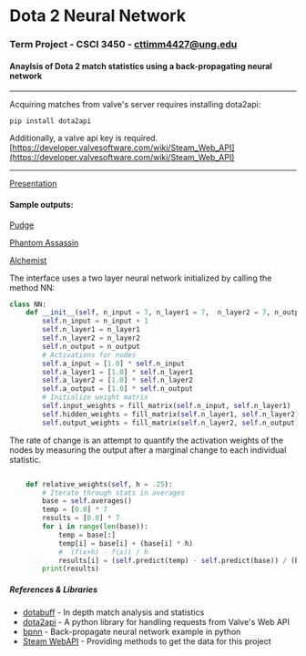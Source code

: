 # Dota 2 Neural Network
### Term Project - CSCI 3450 - cttimm4427@ung.edu
#### Anaylsis of Dota 2 match statistics using a back-propagating neural network
---
Acquiring matches from valve's server requires installing dota2api:
```
pip install dota2api
```

Additionally, a valve api key is required. [https://developer.valvesoftware.com/wiki/Steam_Web_API](https://developer.valvesoftware.com/wiki/Steam_Web_API)

---

[Presentation](https://prezi.com/s9_rpnywxfb1/present/?auth_key=4v968uh&follow=o8tgwlhu_7dy&kw=present-s9_rpnywxfb1&rc=ref-158339460)
#### Sample outputs:
[Pudge](https://github.com/cttimm/d2nn/blob/master/src/sample_pudge)

[Phantom Assassin](https://github.com/cttimm/d2nn/blob/master/src/sample_pa)

[Alchemist](https://github.com/cttimm/d2nn/blob/master/src/sample_alch)

The interface uses a two layer neural network initialized by calling the method NN:
```python
class NN:
    def __init__(self, n_input = 7, n_layer1 = 7,  n_layer2 = 7, n_output = 1):
        self.n_input = n_input + 1
        self.n_layer1 = n_layer1
        self.n_layer2 = n_layer2
        self.n_output = n_output
        # Activations for nodes
        self.a_input = [1.0] * self.n_input
        self.a_layer1 = [1.0] * self.n_layer1
        self.a_layer2 = [1.0] * self.n_layer2
        self.a_output = [1.0] * self.n_output
        # Initialize weight matrix
        self.input_weights = fill_matrix(self.n_input, self.n_layer1)
        self.hidden_weights = fill_matrix(self.n_layer1, self.n_layer2)
        self.output_weights = fill_matrix(self.n_layer2, self.n_output)
```


The rate of change is an attempt to quantify the activation weights of the nodes by measuring the output after a marginal change to each individual statistic. 
```Python

    def relative_weights(self, h = .25):
        # Iterate through stats in averages
        base = self.averages()
        temp = [0.0] * 7
        results = [0.0] * 7
        for i in range(len(base)):
            temp = base[:]
            temp[i] = base[i] + (base[i] * h)
            #  (f(x+h) - f(x)) / h 
            results[i] = (self.predict(temp) - self.predict(base)) / (base[i] * h)
        print(results)
```

##### References & Libraries
* [dotabuff](https://www.dotabuff.com/) - In depth match analysis and statistics
* [dota2api](https://dota2api.readthedocs.io/en/latest/) - A python library for handling requests from Valve's Web API
* [bpnn](https://gist.github.com/yusugomori/2501438) - Back-propagate neural network example in python
* [Steam WebAPI](https://developer.valvesoftware.com/wiki/Steam_Web_API) - Providing methods to get the data for this project


